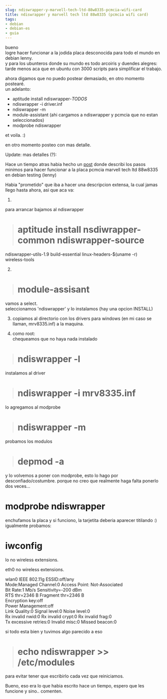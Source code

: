 ```yaml
---
slug: ndiswrapper-y-marvell-tech-ltd-88w8335-pcmcia-wifi-card  
title: ndiswrapper y marvell tech ltd 88w8335 (pcmcia wifi card)  
tags:  
- debian  
- debian-es  
- guia  
---
```

  
bueno    
logre hacer funcionar a la jodida placa desconocida para todo el mundo en debian lenny.    
y para los ubunteros donde su mundo es todo arcoiris y duendes alegres: tarde menos aca que en ubuntu con 3000 scripts para simplificar el trabajo.    
    
ahora digamos que no puedo postear demasiado, en otro momento postearé.    
un adelanto:    
    
* aptitude install ndiswrapper-*TODOS*    
* ndiswrapper -i driver.inf    
* ndiswrapper -m    
* module-assistant  (ahi cargamos a ndiswrapper y pcmcia que no estan seleccionados)    
* modprobe ndiswrapper    
    
et voila. :)    
    
en otro momento posteo con mas detalle.    
  
Update: mas detalles (?):  
  
Hace un tiempo atras habia hecho un [post](http://terminaldelmal.wordpress.com/2007/06/12/ndiswrapper-y-marvell-tech-ltd-88w8335-pcmcia-wifi-card) donde describi los pasos minimos para hacer funcionar a la placa pcmcia marvell tech ltd 88w8335 en debian testing (lenny)    
    
Habia "prometido" que iba a hacer una descripcion extensa, la cual jamas llego hasta ahora, asi que aca va:    
    
1.    
para arrancar bajamos al ndiswrapper    
  
  
> # aptitude install nsdiwrapper-common ndiswrapper-source    
ndiswrapper-utils-1.9 build-essential linux-headers-$(uname -r)    
wireless-tools  
  
   
    
2.    
  
  
> # module-assisant  
  
   
vamos a select.    
seleccionamos 'ndiswrapper' y lo instalamos (hay una opcion INSTALL)    
    
3. copiamos al directorio con los drivers para windows (en mi caso se    
llaman, mrv8335.inf) a la maquina.    
    
    
4. como root:    
chequeamos que no haya nada instalado    
  
  
> # ndiswrapper -l  
  
   
instalamos al driver    
  
  
> # ndiswrapper -i mrv8335.inf  
  
   
lo agregamos al modprobe    
  
  
> # ndiswrapper -m  
  
   
probamos los modulos    
  
  
> # depmod -a  
  
   
y lo volvemos a poner con modprobe, esto lo hago por desconfiado/costumbre. porque no creo que realmente haga falta ponerlo dos veces...    
# modprobe ndiswrapper    
    
enchufamos la placa y si funciono, la tarjetita deberia aparecer titilando :)    
igualmente probamos:    
  
  
>    
# iwconfig    
lo        no wireless extensions.    
    
eth0      no wireless extensions.    
    
wlan0     IEEE 802.11g  ESSID:off/any    
        Mode:Managed  Channel:0  Access Point: Not-Associated    
        Bit Rate:1 Mb/s   Sensitivity=-200 dBm    
        RTS thr=2346 B   Fragment thr=2346 B    
        Encryption key:off    
        Power Management:off    
        Link Quality:0  Signal level:0  Noise level:0    
        Rx invalid nwid:0  Rx invalid crypt:0  Rx invalid frag:0    
        Tx excessive retries:0  Invalid misc:0   Missed beacon:0  
  
   
    
    
    
si todo esta bien y tuvimos algo parecido a eso    
  
  
> # echo ndiswrapper >> /etc/modules  
  
   
para evitar tener que escribirlo cada vez que reiniciamos.    
    
    
    
Bueno, eso era lo que habia escrito hace un tiempo, espero que les funcione y sino.. comenten.  
